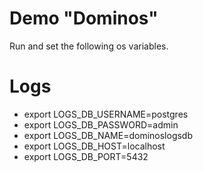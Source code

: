 # Demo "Dominos"

Run and set the following os variables.

# Logs

  - export LOGS_DB_USERNAME=postgres
  - export LOGS_DB_PASSWORD=admin
  - export LOGS_DB_NAME=dominoslogsdb
  - export LOGS_DB_HOST=localhost
  - export LOGS_DB_PORT=5432